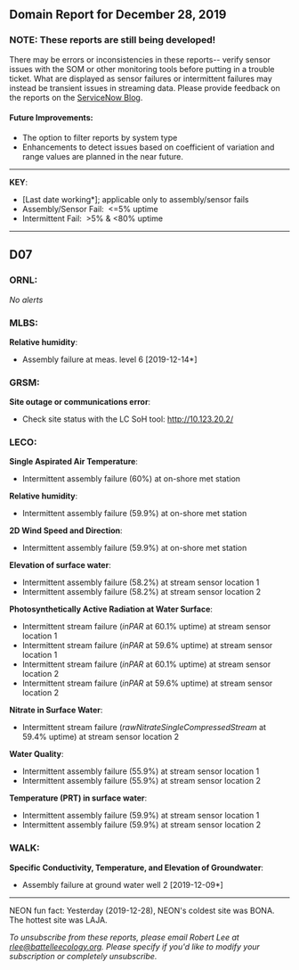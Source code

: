 ## Domain Report for December 28, 2019


### NOTE: These reports are still being developed!
There may be errors or inconsistencies in these reports-- verify sensor issues with the SOM or other monitoring tools before putting in a trouble ticket. What are displayed as sensor failures or intermittent failures may instead be transient issues in streaming data.
Please provide feedback on the reports on the [ServiceNow Blog](https://neon.service-now.com/community?id=community_blog&sys_id=9b4fbe8adbed734017ecf9041d9619be).

#### Future Improvements: 
 - The option to filter reports by system type 
 - Enhancements to detect issues based on coefficient of variation and range values are planned in the near future.

***

**KEY**:

 - [Last date working*]; applicable only to assembly/sensor fails
 - Assembly/Sensor Fail:&nbsp;&nbsp;<=5% uptime
 - Intermittent Fail:&nbsp;&nbsp;>5% & <80% uptime

***
## D07

### ORNL:

_No alerts_

### MLBS:

**Relative humidity**:
 - Assembly failure at meas. level 6 [2019-12-14*]

### GRSM:

**Site outage or communications error**:
 - Check site status with the LC SoH tool: http://10.123.20.2/

### LECO:

**Single Aspirated Air Temperature**:
 - Intermittent assembly failure (60%) at on-shore met station

**Relative humidity**:
 - Intermittent assembly failure (59.9%) at on-shore met station

**2D Wind Speed and Direction**:
 - Intermittent assembly failure (59.9%) at on-shore met station

**Elevation of surface water**:
 - Intermittent assembly failure (58.2%) at stream sensor location 1
 - Intermittent assembly failure (58.2%) at stream sensor location 2

**Photosynthetically Active Radiation at Water Surface**:
 - Intermittent stream failure (_inPAR_ at 60.1% uptime) at stream sensor location 1
 - Intermittent stream failure (_inPAR_ at 59.6% uptime) at stream sensor location 1
 - Intermittent stream failure (_inPAR_ at 60.1% uptime) at stream sensor location 2
 - Intermittent stream failure (_inPAR_ at 59.6% uptime) at stream sensor location 2

**Nitrate in Surface Water**:
 - Intermittent stream failure (_rawNitrateSingleCompressedStream_ at 59.4% uptime) at stream sensor location 2

**Water Quality**:
 - Intermittent assembly failure (55.9%) at stream sensor location 1
 - Intermittent assembly failure (55.9%) at stream sensor location 2

**Temperature (PRT) in surface water**:
 - Intermittent assembly failure (59.9%) at stream sensor location 1
 - Intermittent assembly failure (59.9%) at stream sensor location 2

### WALK:

**Specific Conductivity, Temperature, and Elevation of Groundwater**:
 - Assembly failure at ground water well 2 [2019-12-09*]

***
NEON fun fact: Yesterday (2019-12-28), NEON's coldest site was BONA. The hottest site was LAJA.

_To unsubscribe from these reports, please email Robert Lee at rlee@battelleecology.org. Please specify if you'd like to modify your subscription or completely unsubscribe._
